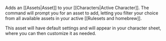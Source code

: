 Adds an [[Assets|Asset]] to your [[Characters|Active Character]]. The command will prompt you for an asset to add, letting you filter your choice from all available assets in your active [[Rulesets and homebrew]].

This asset will have default settings and will appear in your character sheet, where you can then customize it as needed.